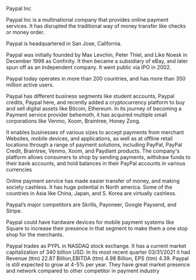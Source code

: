 Paypal Inc

Paypal Inc is a multinational company that provides online payment services. It has disrupted the traditional way of money transfer like checks or money order. 

Paypal is headquartered in San Jose, California. 

Paypal was initially founded by Max Levchin, Peter Thiel, and Like Noesk in December 1998 as Confinity. It then became a subsidiary of  eBay, and later spun off as an Independent company. It went public via IPO in 2002. 

Paypal today operates in more than 200 countries, and has more than 350 million active users. 

Paypal has different business segments like student accounts, Paypal credits, Paypal here, and recently added a cryptocurrency platform to buy and sell digital assets like Bitcoin, Ethereum.
In  its journey of becoming a Payment service provider behemoth, it has acquired multiple small corporations like Venmo, Xoom, Braintree, Honey Zong. 

It enables businesses of various sizes to accept payments from merchant Websites, mobile devices, and applications, as well as at offline retail locations through a range of payment solutions, including PayPal, PayPal Credit, Braintree, Venmo, Xoom, and Paydiant products. The company's platform allows consumers to shop by sending payments, withdraw funds to their bank accounts, and hold balances in their PayPal accounts in various currencies

Online payment service has made easier transfer of money, and making society cashless. It has huge potential in North america. Some of the countries in Asia like China, Japan, and S. Korea are virtually cashless. 

Paypal’s major competitors are Skrills, Payoneer, Google Paysend, and Stripe.

Paypal could have hardware devices for mobile payment systems like Square to increase their presence in that segment to make them a one stop shop for the merchants.  

Paypal trades as PYPL in NASDAQ stock exchange. It has a current market capitalization of 340 billion USD. In its most recent quarter 03/31/2021 it had Revenue (ttm) 22.87 Billion,EBITDA (ttm) 4.98 Billion, EPS (ttm) 4.39. Paypal is still expected to grow at 4-5% per year. They have great market presence and network compared to other competitor in payment industry 
